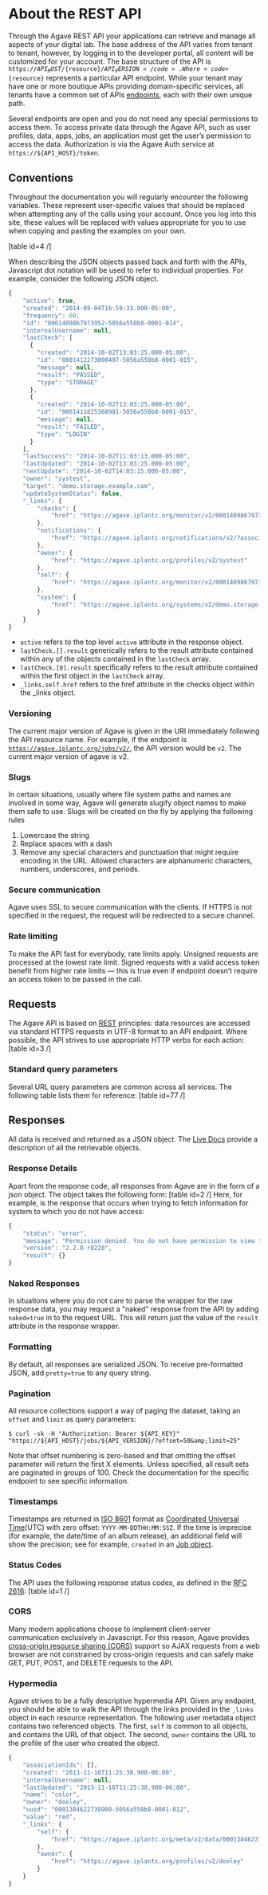 <h1>About the REST API</h1>

Through the Agave REST API your applications can retrieve and manage all aspects of your digital lab. The base address of the API varies from tenant to tenant, however, by logging in to the developer portal, all content will be customized for your account. The base structure of the API is <code>https://${API_HOST}/${resource}/${API_VERSION}</code>. Where <code>${resource}</code> represents a particular API endpoint. While your tenant may have one or more boutique APIs providing domain-specific services, all tenants have a common set of APIs <a title="Live Documentation" href="/live-docs/">endpoints</a>, each with their own unique path.

Several endpoints are open and you do not need any special permissions to access them. To access private data through the Agave API, such as user profiles, data, apps, jobs, an application must get the user’s permission to access the data. <a title="Authorization">Authorization</a> is via the Agave Auth service at <code>https://${API_HOST}/token</code>.

## Conventions  

Throughout the documentation you will regularly encounter the following variables. These represent user-specific values that should be replaced when attempting any of the calls using your account. Once you log into this site, these values will be replaced with values appropriate for you to use when copying and pasting the examples on your own.

[table id=4 /]

When describing the JSON objects passed back and forth with the APIs, Javascript dot notation will be used to refer to individual properties. For example, consider the following JSON object.

```javascript
{
    "active": true,
    "created": "2014-09-04T16:59:33.000-05:00",
    "frequency": 60,
    "id": "0001409867973952-5056a550b8-0001-014",
    "internalUsername": null,
    "lastCheck": [
      {
        "created": "2014-10-02T13:03:25.000-05:00",
        "id": "0001412273000497-5056a550b8-0001-015",
        "message": null,
        "result": "PASSED",
        "type": "STORAGE"
      },
      {
        "created": "2014-10-02T13:03:25.000-05:00",
        "id": "0001411825368981-5056a550b8-0001-015",
        "message": null,
        "result": "FAILED",
        "type": "LOGIN"
      }
    ],
    "lastSuccess": "2014-10-02T11:03:13.000-05:00",
    "lastUpdated": "2014-10-02T13:03:25.000-05:00",
    "nextUpdate": "2014-10-02T14:03:15.000-05:00",
    "owner": "systest",
    "target": "demo.storage.example.com",
    "updateSystemStatus": false,
    "_links": {
        "checks": {
            "href": "https://agave.iplantc.org/monitor/v2/0001409867973952-5056a550b8-0001-014/checks"
        },
        "notifications": {
            "href": "https://agave.iplantc.org/notifications/v2/?associatedUuid=0001409867973952-5056a550b8-0001-014"
        },
        "owner": {
            "href": "https://agave.iplantc.org/profiles/v2/systest"
        },
        "self": {
            "href": "https://agave.iplantc.org/monitor/v2/0001409867973952-5056a550b8-0001-014"
        },
        "system": {
            "href": "https://agave.iplantc.org/systems/v2/demo.storage.example.com"
        }
    }
}
```

<ul>
<li><code>active</code> refers to the top level <code>active</code> attribute in the response object.</li>
<li><code>lastCheck.[].result</code> generically refers to the result attribute contained within any of the objects contained in the <code>lastCheck</code> array.</li>
<li><code>lastCheck.[0].result</code> specifically refers to the result attribute contained within the first object in the <code>lastCheck</code> array.</li>
<li><code>_links.self.href</code> refers to the href attribute in the checks object within the _links object.</li>
</ul>

### Versioning  

The current major version of Agave is given in the URI immediately following the API resource name. For example, if the endpoint is <code>https://agave.iplantc.org/jobs/v2/</code>, the API version would be <code>v2</code>. The current major version of agave is v2.

### Slugs  

In certain situations, usually where file system paths and names are involved in some way, Agave will generate slugify object names to make them safe to use. Slugs will be created on the fly by applying the following rules
1. Lowercase the string
2. Replace spaces with a dash
3. Remove any special characters and punctuation that might require encoding in the URL. Allowed characters are alphanumeric characters, numbers, underscores, and periods.

### Secure communication  

Agave uses SSL to secure communication with the clients. If HTTPS is not specified in the request, the request will be redirected to a secure channel.

### Rate limiting  

To make the API fast for everybody, rate limits apply. Unsigned requests are processed at the lowest rate limit. Signed requests with a valid access token benefit from higher rate limits — this is true even if endpoint doesn’t require an access token to be passed in the call.

## Requests  

The Agave API is based on <a title="REST" href="http://en.wikipedia.org/wiki/Representational_state_transfer" target="_blank">REST</a> principles: data resources are accessed via standard HTTPS requests in UTF-8 format to an API endpoint. Where possible, the API strives to use appropriate HTTP verbs for each action:
[table id=3 /]

### Standard query parameters  

Several URL query parameters are common across all services. The following table lists them for reference:
[table id=77 /]

## Responses  

All data is received and returned as a JSON object. The <a title="Live Documentation" href="/live-docs/">Live Docs</a> provide a description of all the retrievable objects.

### Response Details  

Apart from the response code, all responses from Agave are in the form of a json object. The object takes the following form:
[table id=2 /]
Here, for example, is the response that occurs when trying to fetch information for system to which you do not have access:

```javascript
{
    "status": "error",
    "message": "Permission denied. You do not have permission to view this system",
    "version": "2.2.0-r8228",
    "result": {}
}
```

### Naked Responses  

In situations where you do not care to parse the wrapper for the raw response data, you may request a "naked" response from the API by adding <code>naked=true</code> in to the request URL. This will return just the value of the <code>result</code> attribute in the response wrapper.

### Formatting  

By default, all responses are serialized JSON. To receive pre-formatted JSON, add <code>pretty=true</code> to any query string.

### Pagination  

All resource collections support a way of paging the dataset, taking an <code>offset</code> and <code>limit</code> as query parameters:

```shell
$ curl -sk -H "Authorization: Bearer ${API_KEY}" "https://${API_HOST}/jobs/${API_VERSION}/?offset=50&amp;limit=25"
```

Note that offset numbering is zero-based and that omitting the offset parameter will return the first X elements. Unless specified, all result sets are paginated in groups of 100. Check the documentation for the specific endpoint to see specific information.

### Timestamps  

Timestamps are returned in <a href="http://en.wikipedia.org/wiki/ISO_8601" target="_blank">ISO 8601</a> format as <a title="Offset to Coordinated Universal Time" href="http://en.wikipedia.org/wiki/Offset_to_Coordinated_Universal_Time" target="_blank">Coordinated Universal Time</a>(UTC) with zero offset: <code>YYYY-MM-DDTHH:MM:SSZ</code>. If the time is imprecise (for example, the date/time of an album release), an additional field will show the precision; see for example, <code>created</code> in an <a title="Job object" href="http://agaveapi.co/live-docs/#!/jobs/list_get_0" target="_blank">Job object</a>.

### Status Codes  

The API uses the following response status codes, as defined in the <a href="https://www.ietf.org/rfc/rfc2616.txt" target="_blank">RFC 2616</a>:
[table id=1 /]

### CORS  

Many modern applications choose to implement client-server communication exclusively in Javascript. For this reason, Agave provides <a href="http://en.wikipedia.org/wiki/Cross-origin_resource_sharing" title="CORS" target="_blank">cross-origin resource sharing (CORS)</a> support so AJAX requests from a web browser are not constrained by cross-origin requests and can safely make GET, PUT, POST, and DELETE requests to the API.

### Hypermedia  

Agave strives to be a fully descriptive hypermedia API. Given any endpoint, you should be able to walk the API through the links provided in the <code>_links</code> object in each resource representation. The following user metadata object contains two referenced objects. The first, <code>self</code> is common to all objects, and contains the URL of that object. The second, <code>owner</code> contains the URL to the profile of the user who created the object.

```javascript
{
    "associationIds": [],
    "created": "2013-11-16T11:25:38.900-06:00",
    "internalUsername": null,
    "lastUpdated": "2013-11-16T11:25:38.900-06:00",
    "name": "color",
    "owner": "dooley",
    "uuid": "0001384622738900-5056a550b8-0001-012",
    "value": "red",
    "_links": {
        "self": {
            "href": "https://agave.iplantc.org/meta/v2/data/0001384622738900-5056a550b8-0001-012"
        },
        "owner": {
            "href": "https://agave.iplantc.org/profiles/v2/dooley"
        }
    }
}
```